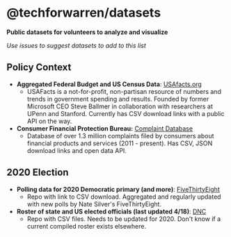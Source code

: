 # @techforwarren/datasets

**Public datasets for volunteers to analyze and visualize**

*Use issues to suggest datasets to add to this list*

## Policy Context

- **Aggregated Federal Budget and US Census Data**: [USAfacts.org](https://usafacts.org/)
  + USAFacts is a not-for-profit, non-partisan resource of numbers and trends in government spending and results. Founded by former Microsoft CEO Steve Ballmer in collaboration with researchers at UPenn and Stanford. Currently has CSV download links with a public API on the way.
- **Consumer Financial Protection Bureau:** [Complaint Database](https://www.consumerfinance.gov/data-research/consumer-complaints/)
  + Database of over 1.3 million complaints filed by consumers about financial products and services (2011 - present). Has CSV, JSON download links and open data API.

## 2020 Election

- **Polling data for 2020 Democratic primary (and more)**: [FiveThirtyEight](https://github.com/fivethirtyeight/data/tree/master/polls)
  + Repo with link to CSV download. Aggregated and regularly updated with new polls by Nate Silver's FiveThirtyEight.
- **Roster of state and US elected officials (last updated 4/18)**: [DNC](https://github.com/democrats/data/tree/master/elected-officials-roster)
  + Repo with CSV files. Needs to be updated for 2020. Don't know if a current compiled roster exists elsewhere.
  
